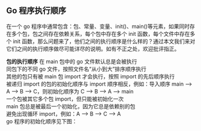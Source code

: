 ## Go 程序执行顺序
在一个 go 程序中通常包含：包、常量、变量、init()、main()等元素，如果同时存在多个包，包之间存在依赖关系，每个包中存在多个 init 函数，每个文件中存在多个 init 函数，那么问题来了，他们之间的执行顺序是什么样的？通过本文我们来对它们之间的执行顺序做尽可能详尽的说明。如有不正之处，欢迎批评指正。  

**包的执行顺序**
在 main 包中的 go 文件默认总是会被执行  
同包下的不同 go 文件，按照文件名“从小到大”排序顺序执行  
其他的包只有被 main 包 import 才会执行，按照 import 的先后顺序执行  
被递归 import 的包的初始化顺序与 import 顺序相反，例如：导入顺序 main –> A –> B –> C，则初始化顺序为 C –> B –> A –> main  
一个包被其它多个包 import，但只能被初始化一次  
main 包总是被最后一个初始化，因为它总是依赖别的包  
避免出现循环 import，例如：A –> B –> C –> A  
go 程序的初始化顺序见下图： 
